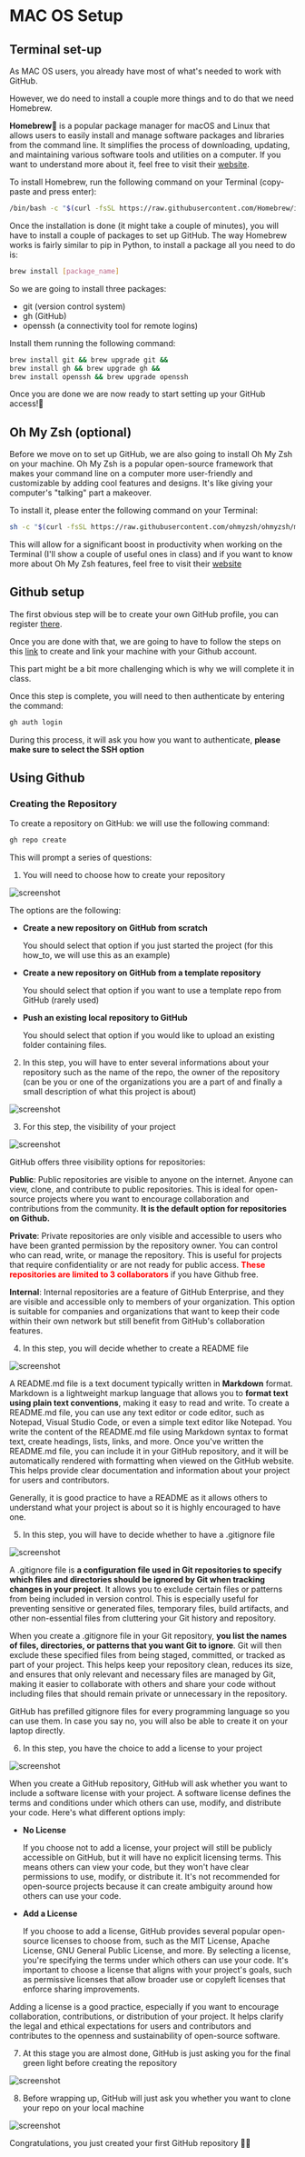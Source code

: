 # MAC OS Setup

## Terminal set-up

As MAC OS users, you already have most of what's needed to work with GitHub.

However, we do need to install a couple more things and to do that we need Homebrew.

**Homebrew🍺** is a popular package manager for macOS and Linux that allows users to easily install and manage software packages and libraries from the command line. It simplifies the process of downloading, updating, and maintaining various software tools and utilities on a computer. If you want to understand more about it, feel free to visit their [website](https://brew.sh/).

To install Homebrew, run the following command on your Terminal (copy-paste and press enter):

```bash
/bin/bash -c "$(curl -fsSL https://raw.githubusercontent.com/Homebrew/install/HEAD/install.sh)"
```

Once the installation is done (it might take a couple of minutes), you will have to install a couple of packages to set up GitHub. The way Homebrew works is fairly similar to pip in Python, to install a package all you need to do is:

```bash
brew install [package_name]
```

So we are going to install three packages:
* git (version control system)
* gh (GitHub)
* openssh (a connectivity tool for remote logins)

Install them running the following command:

```bash
brew install git && brew upgrade git &&
brew install gh && brew upgrade gh &&
brew install openssh && brew upgrade openssh
```

Once you are done we are now ready to start setting up your GitHub access!🎉

## Oh My Zsh (optional)

Before we move on to set up GitHub, we are also going to install Oh My Zsh on your machine. Oh My Zsh is a popular open-source framework that makes your command line on a computer more user-friendly and customizable by adding cool features and designs. It's like giving your computer's "talking" part a makeover.

To install it, please enter the following command on your Terminal:

```bash
sh -c "$(curl -fsSL https://raw.githubusercontent.com/ohmyzsh/ohmyzsh/master/tools/install.sh)"
```

This will allow for a significant boost in productivity when working on the Terminal (I'll show a couple of useful ones in class) and if you want to know more about Oh My Zsh features, feel free to visit their [website](https://ohmyz.sh/)

## Github setup

The first obvious step will be to create your own GitHub profile, you can register [there](https://github.com/signup?).

Once you are done with that, we are going to have to follow the steps on this [link](https://docs.github.com/en/authentication/connecting-to-github-with-ssh/generating-a-new-ssh-key-and-adding-it-to-the-ssh-agent) to create and link your machine with your Github account.

This part might be a bit more challenging which is why we will complete it in class.

Once this step is complete, you will need to then authenticate by entering the command:

```bash
gh auth login
```
During this process, it will ask you how you want to authenticate, **please make sure to select the SSH option**

## Using Github

### Creating the Repository

To create a repository on GitHub: we will use the following command:

```bash
gh repo create
```
This will prompt a series of questions:

1. You will need to choose how to create your repository

![screenshot](https://github.com/hadri96/Github_setup/blob/main/screenshots/create_from_scratch.png?raw=true)

The options are the following:

* **Create a new repository on GitHub from scratch**

	You should select that option if you just started the project (for this how_to, we will use this as an example)
* **Create a new repository on GitHub from a template repository**

	You should select that option if you want to use a template repo from GitHub (rarely used)
* **Push an existing local repository to GitHub**

	You should select that option if you would like to upload an existing folder containing files.

2. In this step, you will have to enter several informations about your repository such as the name of the repo, the owner of the repository (can be you or one of the organizations you are a part of and finally a small description of what this project is about)

![screenshot](https://github.com/hadri96/Github_setup/blob/main/screenshots/repo_info.png?raw=true)

3. For this step, the visibility of your project

![screenshot](https://github.com/hadri96/Github_setup/blob/main/screenshots/visibility.png?raw=true)

GitHub offers three visibility options for repositories:

**Public**: Public repositories are visible to anyone on the internet. Anyone can view, clone, and contribute to public repositories. This is ideal for open-source projects where you want to encourage collaboration and contributions from the community. **It is the default option for repositories on Github.**

**Private**: Private repositories are only visible and accessible to users who have been granted permission by the repository owner. You can control who can read, write, or manage the repository. This is useful for projects that require confidentiality or are not ready for public access. **<font color='red'>These repositories are limited to 3 collaborators</font>** if you have Github free.

**Internal**: Internal repositories are a feature of GitHub Enterprise, and they are visible and accessible only to members of your organization. This option is suitable for companies and organizations that want to keep their code within their own network but still benefit from GitHub's collaboration features.

4. In this step, you will decide whether to create a README file

![screenshot](https://github.com/hadri96/Github_setup/blob/main/screenshots/readme.png?raw=true)

A README.md file is a text document typically written in **Markdown** format. Markdown is a lightweight markup language that allows you to **format text using plain text conventions**, making it easy to read and write. To create a README.md file, you can use any text editor or code editor, such as Notepad, Visual Studio Code, or even a simple text editor like Notepad. You write the content of the README.md file using Markdown syntax to format text, create headings, lists, links, and more. Once you've written the README.md file, you can include it in your GitHub repository, and it will be automatically rendered with formatting when viewed on the GitHub website. This helps provide clear documentation and information about your project for users and contributors.

Generally, it is good practice to have a README as it allows others to understand what your project is about so it is highly encouraged to have one.

5. In this step, you will have to decide whether to have a .gitignore file

![screenshot](https://github.com/hadri96/Github_setup/blob/main/screenshots/gitignore.png?raw=true)

A .gitignore file is **a configuration file used in Git repositories to specify which files and directories should be ignored by Git when tracking changes in your project**. It allows you to exclude certain files or patterns from being included in version control. This is especially useful for preventing sensitive or generated files, temporary files, build artifacts, and other non-essential files from cluttering your Git history and repository.

When you create a .gitignore file in your Git repository, **you list the names of files, directories, or patterns that you want Git to ignore**. Git will then exclude these specified files from being staged, committed, or tracked as part of your project. This helps keep your repository clean, reduces its size, and ensures that only relevant and necessary files are managed by Git, making it easier to collaborate with others and share your code without including files that should remain private or unnecessary in the repository.

GitHub has prefilled gitignore files for every programming language so you can use them. In case you say no, you will also be able to create it on your laptop directly.

6. In this step, you have the choice to add a license to your project

![screenshot](https://github.com/hadri96/Github_setup/blob/main/screenshots/license.png?raw=true)

When you create a GitHub repository, GitHub will ask whether you want to include a software license with your project. A software license defines the terms and conditions under which others can use, modify, and distribute your code. Here's what different options imply:

* **No License**

	If you choose not to add a license, your project will still be publicly accessible on GitHub, but it will have no explicit licensing terms. This means others can view your code, but they won't have clear permissions to use, modify, or distribute it. It's not recommended for open-source projects because it can create ambiguity around how others can use your code.

* **Add a License**

	If you choose to add a license, GitHub provides several popular open-source licenses to choose from, such as the MIT License, Apache License, GNU General Public License, and more. By selecting a license, you're specifying the terms under which others can use your code. It's important to choose a license that aligns with your project's goals, such as permissive licenses that allow broader use or copyleft licenses that enforce sharing improvements.

Adding a license is a good practice, especially if you want to encourage collaboration, contributions, or distribution of your project. It helps clarify the legal and ethical expectations for users and contributors and contributes to the openness and sustainability of open-source software.

7. At this stage you are almost done, GitHub is just asking you for the final green light before creating the repository

![screenshot](https://github.com/hadri96/Github_setup/blob/main/screenshots/confimation.png?raw=true)

8. Before wrapping up, GitHub will just ask you whether you want to clone your repo on your local machine

![screenshot](https://github.com/hadri96/Github_setup/blob/main/screenshots/clone.png?raw=true)


Congratulations, you just created your first GitHub repository 🎉😎
